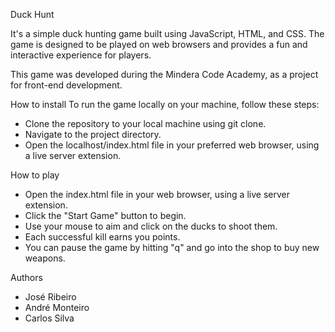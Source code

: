 Duck Hunt

It's a simple duck hunting game built using JavaScript, HTML, and CSS. The game is designed to be played on web browsers and provides a fun and interactive experience for players.

This game was developed during the Mindera Code Academy, as a project for front-end development.


How to install
To run the game locally on your machine, follow these steps:

- Clone the repository to your local machine using git clone.
- Navigate to the project directory.
- Open the localhost/index.html file in your preferred web browser, using a live server extension.

How to play

- Open the index.html file in your web browser, using a live server extension.
- Click the "Start Game" button to begin.
- Use your mouse to aim and click on the ducks to shoot them.
- Each successful kill earns you points.
- You can pause the game by hitting "q" and go into the shop to buy new weapons.

Authors

- José Ribeiro
- André Monteiro
- Carlos Silva
